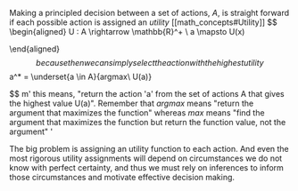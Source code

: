 Making a principled decision between a set of actions, $A$, is straight forward if each possible action is assigned an *utility* [[math_concepts#Utility]]
$$
\begin{aligned}
U : A \rightarrow \mathbb{R}^+ \\ 
a \mapsto U(x)

\end{aligned}
$$
because then we can simply select the action with the highest utility
$$
a^* = \underset{a \in A}{argmax\ U(a)}

$$
m' this means, "return the action 'a' from the set of actions A that gives the highest value U(a)". Remember that *argmax* means "return the argument that maximizes the function" whereas *max* means "find the argument that maximizes the function but return the function value, not the argument"
'

The big problem is assigning an utility function to each action. And even the most rigorous utility assignments will depend on circumstances we do not know with perfect certainty, and thus we must rely on inferences to inform those circumstances and motivate effective decision making. 

